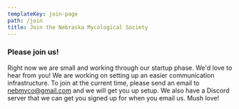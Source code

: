 ```yaml
---
templateKey: join-page
path: /join
title: Join the Nebraska Mycological Society
---
```

### Please join us!

Right now we are small and working through our startup phase. We'd love to hear from you! We are working on setting up an easier communication infrastructure. To join at the current time, please send an email to <nebmyco@gmail.com> and we will get you up setup. We also have a Discord server that we can get you signed up for when you email us. Mush love!